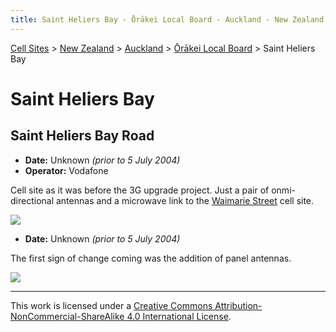 ```yaml
---
title: Saint Heliers Bay - Ōrākei Local Board - Auckland - New Zealand - Cell Sites
---
```


[Cell Sites](../../../) > [New Zealand](../../) > [Auckland](../) > [Ōrākei Local Board](./) > Saint Heliers Bay

# Saint Heliers Bay

## Saint Heliers Bay Road

* **Date:** Unknown *(prior to 5 July 2004)*
* **Operator:** Vodafone

Cell site as it was before the 3G upgrade project. Just a pair of onmi-directional antennas and a microwave link to
the [Waimarie Street](saint-heliers#waimarie-street) cell site.

![](https://f001.backblazeb2.com/file/CellSites/NZ/AUK/%C5%8Cr%C4%81kei/20171118-193854.jpg)

* **Date:** Unknown *(prior to 5 July 2004)*

The first sign of change coming was the addition of panel antennas.

![](https://f001.backblazeb2.com/file/CellSites/NZ/AUK/%C5%8Cr%C4%81kei/20171118-194022.jpg)

---

This work is licensed under a [Creative Commons Attribution-NonCommercial-ShareAlike 4.0 International License](http://creativecommons.org/licenses/by-nc-sa/4.0/).
